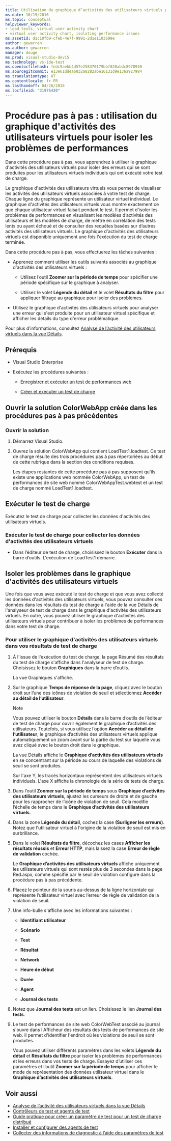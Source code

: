 ```yaml
---
title: Utilisation du graphique d’activités des utilisateurs virtuels pour les tests de charge dans Visual Studio
ms.date: 10/19/2016
ms.topic: conceptual
helpviewer_keywords:
- load tests, virtual user activity chart
- virtual user activity chart, isolating performance issues
ms.assetid: d1c10fb9-cfeb-4e7f-9991-2d1e1103699e
author: gewarren
ms.author: gewarren
manager: douge
ms.prod: visual-studio-dev15
ms.technology: vs-ide-test
ms.openlocfilehash: fedc9aebb4d57e258370179bbf820abdc8978940
ms.sourcegitcommit: e13e61ddea6032a8282abe16131d9e136a927984
ms.translationtype: HT
ms.contentlocale: fr-FR
ms.lasthandoff: 04/26/2018
ms.locfileid: "31976430"
---
```

# <a name="walkthrough-using-the-virtual-user-activity-chart-to-isolate-issues"></a>Procédure pas à pas : utilisation du graphique d'activités des utilisateurs virtuels pour isoler les problèmes de performances

Dans cette procédure pas à pas, vous apprendrez à utiliser le graphique d'activités des utilisateurs virtuels pour isoler des erreurs qui se sont produites pour les utilisateurs virtuels individuels qui ont exécuté votre test de charge.

 Le graphique d'activités des utilisateurs virtuels vous permet de visualiser les activités des utilisateurs virtuels associées à votre test de charge. Chaque ligne du graphique représente un utilisateur virtuel individuel. Le graphique d'activités des utilisateurs virtuels vous montre exactement ce que chaque utilisateur virtuel faisait pendant le test. Il permet d’isoler les problèmes de performances en visualisant les modèles d’activités des utilisateurs et les modèles de charge, de mettre en corrélation des tests lents ou ayant échoué et de consulter des requêtes basées sur d’autres activités des utilisateurs virtuels. Le graphique d'activités des utilisateurs virtuels est disponible uniquement une fois l'exécution du test de charge terminée.

 Dans cette procédure pas à pas, vous effectuerez les tâches suivantes :

-   Apprenez comment utiliser les outils suivants associés au graphique d'activités des utilisateurs virtuels :

    -   Utilisez l’outil **Zoomer sur la période de temps** pour spécifier une période spécifique sur le graphique à analyser.

    -   Utilisez le volet **Légende du détail** et le volet **Résultats du filtre** pour appliquer filtrage au graphique pour isoler des problèmes.

-   Utilisez le graphique d'activités des utilisateurs virtuels pour analyser une erreur qui s'est produite pour un utilisateur virtuel spécifique et afficher les détails du type d'erreur problématique.

 Pour plus d’informations, consultez [Analyse de l’activité des utilisateurs virtuels dans la vue Détails](../test/analyze-load-test-virtual-user-activity-in-the-details-view.md).

## <a name="prerequisites"></a>Prérequis

-   Visual Studio Enterprise

-   Exécutez les procédures suivantes :

    -   [Enregistrer et exécuter un test de performances web](http://msdn.microsoft.com/en-us/bd0a82fd-cec0-4861-bc09-e1b0b2d258ef)

    -   [Créer et exécuter un test de charge](http://msdn.microsoft.com/en-us/7041cbcf-9ab1-4579-98ff-8f296aeaded4)

## <a name="open-the-colorwebapp-solution-created-in-the-previous-walkthroughs"></a>Ouvrir la solution ColorWebApp créée dans les procédures pas à pas précédentes

### <a name="open-the-solution"></a>Ouvrir la solution

1.  Démarrez Visual Studio.

2.  Ouvrez la solution ColorWebApp qui contient LoadTest1.loadtest. Ce test de charge résulte des trois procédures pas à pas répertoriées au début de cette rubrique dans la section des conditions requises.

     Les étapes restantes de cette procédure pas à pas supposent qu'ils existe une applications web nommée ColorWebApp, un test de performances de site web nommé ColorWebAppTest.webtest et un test de charge nommé LoadTest1.loadtest.

## <a name="run-the-load-test"></a>Exécuter le test de charge
 Exécutez le test de charge pour collecter les données d'activités des utilisateurs virtuels.

### <a name="run-the-load-test-to-collect-virtual-user-activity-data"></a>Exécuter le test de charge pour collecter les données d'activités des utilisateurs virtuels

-   Dans l’éditeur de test de charge, choisissez le bouton **Exécuter** dans la barre d’outils. L'exécution de LoadTest1 démarre.

## <a name="isolate-issues-in-the-virtual-user-activity-chart"></a>Isoler les problèmes dans le graphique d'activités des utilisateurs virtuels

Une fois que vous avez exécuté le test de charge et que vous avez collecté les données d'activités des utilisateurs virtuels, vous pouvez consulter ces données dans les résultats du test de charge à l'aide de la vue Détails de l'analyseur de test de charge dans le graphique d'activités des utilisateurs virtuels. En outre, vous pouvez utiliser le graphique d'activités des utilisateurs virtuels pour contribuer à isoler les problèmes de performances dans votre test de charge.

### <a name="to-use-the-virtual-user-activity-chart-in-your-load-test-results"></a>Pour utiliser le graphique d'activités des utilisateurs virtuels dans vos résultats de test de charge

1.  À l'issue de l'exécution du test de charge, la page Résumé des résultats du test de charge s'affiche dans l'analyseur de test de charge. Choisissez le bouton **Graphiques** dans la barre d’outils.

     La vue Graphiques s'affiche.

2.  Sur le graphique **Temps de réponse de la page**, cliquez avec le bouton droit sur l’une des icônes de violation de seuil et sélectionnez **Accéder au détail de l’utilisateur**.

    > [!NOTE]
    > Vous pouvez utiliser le bouton **Détails** dans la barre d’outils de l’éditeur de test de charge pour ouvrir également le graphique d’activités des utilisateurs. Toutefois, si vous utilisez l’option **Accéder au détail de l’utilisateur**, le graphique d’activités des utilisateurs virtuels applique automatiquement un zoom avant sur la partie du test sur laquelle vous avez cliqué avec le bouton droit dans le graphique.

     La vue Détails affiche le **Graphique d’activités des utilisateurs virtuels** en se concentrant sur la période au cours de laquelle des violations de seuil se sont produites.

     Sur l'axe Y, les tracés horizontaux représentent des utilisateurs virtuels individuels. L'axe X affiche la chronologie de la série de tests de charge.

3.  Dans l’outil **Zoomer sur la période de temps** sous **Graphique d’activités des utilisateurs virtuels**, ajustez les curseurs de droite et de gauche pour les rapprocher de l’icône de violation de seuil. Cela modifie l’échelle de temps dans le **Graphique d’activités des utilisateurs virtuels**.

4.  Dans la zone **Légende du détail**, cochez la case **(Surligner les erreurs)**. Notez que l'utilisateur virtuel à l'origine de la violation de seuil est mis en surbrillance.

5.  Dans le volet **Résultats du filtre**, décochez les cases **Afficher les résultats réussis** et **Erreur HTTP**, mais laissez la case **Erreur de règle de validation** cochée.

     Le **Graphique d’activités des utilisateurs virtuels** affiche uniquement les utilisateurs virtuels qui sont restés plus de 3 secondes dans la page Red.aspx, comme spécifié par le seuil de violation configure dans la procédure pas à pas précédente.

6.  Placez le pointeur de la souris au-dessus de la ligne horizontale qui représente l’utilisateur virtuel avec l’erreur de règle de validation de la violation de seuil.

7.  Une info-bulle s'affiche avec les informations suivantes :

    -   **Identifiant utilisateur**

    -   **Scénario**

    -   **Test**

    -   **Résultat**

    -   **Network**

    -   **Heure de début**

    -   **Durée**

    -   **Agent**

    -   **Journal des tests**

8.  Notez que **Journal des tests** est un lien. Choisissez le lien **Journal des tests**.

9. Le test de performances de site web ColorWebTest associé au journal s'ouvre dans l'Afficheur des résultats des tests de performances de site web. Il permet d'identifier l'endroit où les violations de seuil se sont produites.

     Vous pouvez utiliser différents paramètres dans les volets **Légende du détail** et **Résultats du filtre** pour isoler les problèmes de performances et les erreurs dans vos tests de charge. Essayez d’utiliser ces paramètres et l’outil **Zoomer sur la période de temps** pour afficher le mode de représentation des données utilisateur virtuel dans le **Graphique d’activités des utilisateurs virtuels**.

## <a name="see-also"></a>Voir aussi

- [Analyse de l’activité des utilisateurs virtuels dans la vue Détails](../test/analyze-load-test-virtual-user-activity-in-the-details-view.md)
- [Contrôleurs de test et agents de test](configure-test-agents-and-controllers-for-load-tests.md)
- [Guide pratique pour créer un paramètre de test pour un test de charge distribué](../test/how-to-create-a-test-setting-for-a-distributed-load-test.md)
- [Installer et configurer des agents de test](../test/lab-management/install-configure-test-agents.md)
- [Collecter des informations de diagnostic à l’aide des paramètres de test](../test/collect-diagnostic-information-using-test-settings.md)